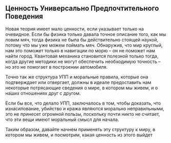 ﻿## Ценность Универсально Предпочтительного Поведения

Новая теория имеет мало ценности, если указывает только на очевидное. Если бы физика только давала точное описание того, как мы ловим мяч, тогда физика не была бы действительно стоящей наукой, потому что мы уже можем поймать мяч. Обнаружив, что мир круглый, нам это поможет только в навигации по морю – он не поможет нам найти город. Квантовая механика становится полезной только тогда, когда другие методики не могут обеспечить необходимую точность – но это не помогает в построении автомобиля.

Точно так же структура УПП и моральные правила, которые она подтверждает или отвергает, должны в идеале предоставить нам некоторые потрясающие сведения о мире, в котором мы живем, и о наших отношениях друг с другом.

Если бы все, что делало УПП, заключалось в том, чтобы доказать, что изнасилование, убийство и кража являются морально неправильными, это не принесет огромной пользы, поскольку почти никто не считает, что эти вещи имеют моральный смысл для начала.

Таким образом, давайте начнем применять эту структуру к миру, в котором мы живем, и посмотрим, какая ценность из этого выйдет